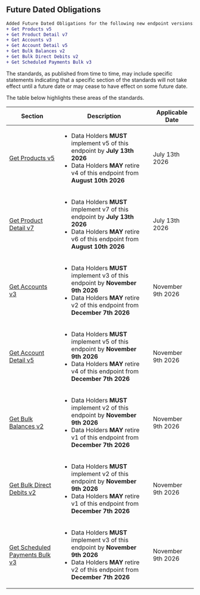 ## Future Dated Obligations

```diff
Added Future Dated Obligations for the following new endpoint versions:
+ Get Products v5
+ Get Product Detail v7
+ Get Accounts v3
+ Get Account Detail v5
+ Get Bulk Balances v2
+ Get Bulk Direct Debits v2
+ Get Scheduled Payments Bulk v3
```

The standards, as published from time to time, may include specific statements indicating that a specific section of the standards will not take effect until a future date or may cease to have effect on some future date. 

The table below highlights these areas of the standards.

|Section|Description|Applicable Date|
|-------|-----------|---------------|
|[Get Products v5](#cdr-banking-api_get-products)|<ul><li>Data Holders **MUST** implement v5 of this endpoint by **July 13th 2026**</li><li>Data Holders **MAY** retire v4 of this endpoint from **August 10th 2026**</li></ul> | July 13th 2026 |
|[Get Product Detail v7](#cdr-banking-api_get-product-detail)|<ul><li>Data Holders **MUST** implement v7 of this endpoint by **July 13th 2026**</li><li>Data Holders **MAY** retire v6 of this endpoint from **August 10th 2026**</li></ul> | July 13th 2026 |
|[Get Accounts v3](#cdr-banking-api_get-accounts)|<ul><li>Data Holders **MUST** implement v3 of this endpoint by **November 9th 2026**</li><li>Data Holders **MAY** retire v2 of this endpoint from **December 7th 2026**</li></ul> | November 9th 2026 |
|[Get Account Detail v5](#cdr-banking-api_get-account-detail)|<ul><li>Data Holders **MUST** implement v5 of this endpoint by **November 9th 2026**</li><li>Data Holders **MAY** retire v4 of this endpoint from **December 7th 2026**</li></ul> | November 9th 2026 |
|[Get Bulk Balances v2](#cdr-banking-api_get-bulk-balances)|<ul><li>Data Holders **MUST** implement v2 of this endpoint by **November 9th 2026**</li><li>Data Holders **MAY** retire v1 of this endpoint from **December 7th 2026**</li></ul> | November 9th 2026 |
|[Get Bulk Direct Debits v2](#cdr-banking-api_get-bulk-direct-debits)|<ul><li>Data Holders **MUST** implement v2 of this endpoint by **November 9th 2026**</li><li>Data Holders **MAY** retire v1 of this endpoint from **December 7th 2026**</li></ul> | November 9th 2026 |
|[Get Scheduled Payments Bulk v3](#cdr-banking-api_get-scheduled-payments-bulk)|<ul><li>Data Holders **MUST** implement v3 of this endpoint by **November 9th 2026**</li><li>Data Holders **MAY** retire v2 of this endpoint from **December 7th 2026**</li></ul> | November 9th 2026 |

